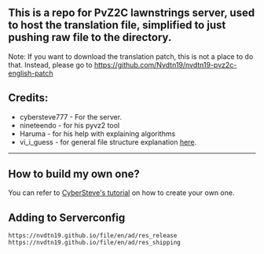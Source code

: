 ## This is a repo for PvZ2C lawnstrings server, used to host the translation file, simplified to just pushing raw file to the directory.
Note: If you want to download the translation patch, this is not a place to do that. Instead, please go to https://github.com/Nvdtn19/nvdtn19-pvz2c-english-patch

## Credits:
 - cybersteve777 - For the server.
 - nineteendo - for his pyvz2 tool
 - Haruma - for his help with explaining algorithms 
 - vi_i_guess - for general file structure explanation [here](https://github.com/viiguess/Lawnstrings-Server).


---
## How to build my own one?
You can refer to [CyberSteve's tutorial](https://github.com/CyberSteve777/cybersteve777.github.io) on how to create your own one.

## Adding to Serverconfig
```
https://nvdtn19.github.io/file/en/ad/res_release
https://nvdtn19.github.io/file/en/ad/res_shipping
```
